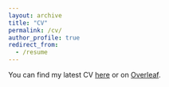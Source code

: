 ```yaml
---
layout: archive
title: "CV"
permalink: /cv/
author_profile: true
redirect_from:
  - /resume
---
```


You can find my latest CV [here](http://academicpages.github.io/files/Adia_CV.pdf) or on [Overleaf](https://www.overleaf.com/read/zsbdrggfppfw).
